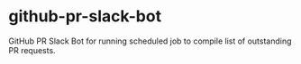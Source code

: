 # github-pr-slack-bot
GitHub PR Slack Bot for running scheduled job to compile list of outstanding PR requests.
